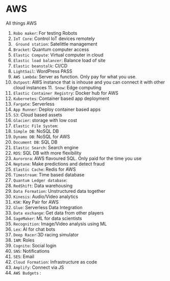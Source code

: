 # AWS
All things AWS
1.  `Robo maker`: For testing Robots
2. `IoT Core`: Control IoT devices remotely
3. ` Ground station`: Satelittle management
4. `Bracket`: Quantum computer access
5. `Elastic Compute`: Virtual computer in cloud
6. `Elastic load balancer`: Balance load of site
7. `Elastic beanstalk`: CI/CD
8. `LightSail`: WordPress PASS
9. `AWS Lambda`: Server as function. Only pay for what you use.
10. `Outpost`: AWS instance that is inhouse and you can connect it with other cloud instances
11.` Snow`: Edge computing
12. `Elastic Container Registry`: Docker hub for AWS
13. `Kubernetes`: Container based app deployment
14. `Fargate`: Serverless
15. `App Runner`: Deploy container based apps
16. `S3`: Cloud based assets
17. `Glacier`: storage with low cost
18. `Elastic File System`: 
19. `Simple DB`: NoSQL DB
20. `Dynamo DB`: NoSQL for AWS
21. `Document DB`: SQL DB
22. `Elastic Search`: Search engine
23. `RDS`: SQL DB with more flexibility
24. `Aurorora`: AWS flavoured SQL. Only paid for the time you use
25. `Neptune`: Make predictions and detect fraud
26. `Elastic Cache`: Redis for AWS
27. `Timestream`: Time based database
28. `Quantum Ledger database`: 
29. `RedShift`: Data warehousing
30. `Data Formation`: Unstructured data together
31. `Kinesis`: Audio/Video analytics
32. `KSK`: Key Pair for AWS
33. `Glue`: Serverless Data Integration
34. `Data exchange`: Get data from other players
35. `SageMaker`: ML for data scientists
36. `Recognition`: Image/Video analysis using ML
37. `Lex`: AI for chat bots
38. `Deep Racer`:3D racing simulator
39. `IAM`: Roles
40. `Cognito`: Social login
41. `SNS`: Notifications
42. `SES`: Email
43. `Cloud Formation`: Infrastructure as code
44. `Amplify`: Connect via JS
45. `AWS Budgets` :
